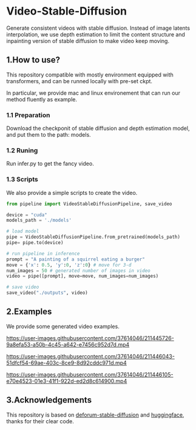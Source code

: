 # Video-Stable-Diffusion
Generate consistent videos with stable diffusion.
Instead of image latents interpolation, we use depth estimation to limit the content structure and inpainting version of stable diffusion to make video keep moving.

## 1.How to use? 

This repository compatible with mostly environment equipped with transformers, and can be runned locally with pre-set ckpt.

In particular, we provide mac and linux environement that can run our method fluently as example.


### 1.1 Preparation
Download the checkponit of stable diffusion and depth estimation model, and put them to the path: models.

### 1.2 Runing
Run infer.py to get the fancy video. 

### 1.3 Scripts
We also provide a simple scripts to create the video.

```python
from pipeline import VideoStableDiffusionPipeline, save_video

device = "cuda"
models_path = './models'

# load model
pipe = VideoStableDiffusionPipeline.from_pretrained(models_path)
pipe= pipe.to(device)

# run pipeline in inference
prompt = "A painting of a squirrel eating a burger"
move = {'x': 0.5, 'y':0, 'z':0} # move for 3-d
num_images = 50 # generated number of images in video
video = pipe([prompt], move=move, num_images=num_images)

# save video
save_video("./outputs", video)
```



## 2.Examples

We provide some generated video examples.

https://user-images.githubusercontent.com/37614046/211445726-9a8efa53-a50b-4c45-a642-e7456c952d7d.mp4


https://user-images.githubusercontent.com/37614046/211446043-51dfcf54-69ae-403c-8ce9-8d92cddc971d.mp4


https://user-images.githubusercontent.com/37614046/211446105-e70e4523-01e3-41f1-922d-ed2d8c614900.mp4

## 3.Acknowledgements

This repository is based on [deforum-stable-diffusion](https://github.com/deforum-art/deforum-stable-diffusion) and [huggingface](https://github.com/huggingface/transformers), thanks for their clear code. 
